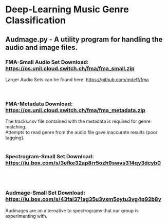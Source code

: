 # Deep-Learning Music Genre Classification

## Audmage.py - A utility program for handling the audio and image files.

### FMA-Small Audio Set Download: https://os.unil.cloud.switch.ch/fma/fma_small.zip<br>
Larger Audio Sets can be found here: https://github.com/mdeff/fma<br>
<br>
<br>
### FMA-Metadata Download: https://os.unil.cloud.switch.ch/fma/fma_metadata.zip<br>
The tracks.csv file contained with the metadata is required for genre matching.<br>
Attempts to read genre from the audio file gave inaccurate results (poor tagging).
<br><br>
### Spectrogram-Small Set Download: https://iu.box.com/s/3efke32ap8rr5ozh9swvs314qy3dcyb0<br>
<br><br>
### Audmage-Small Set Download: https://iu.box.com/s/43fai371ag35u3vxm5oytu3vg4p92b8y<br>
Audmages are an alternative to spectrograms that our group is experimenting with.

